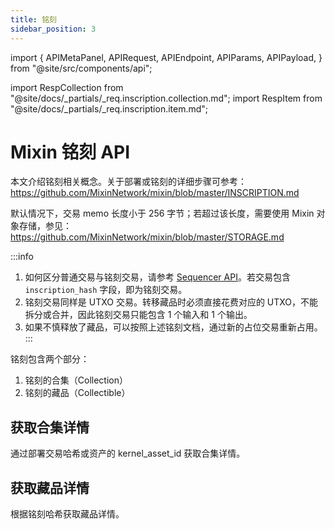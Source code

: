 ```yaml
---
title: 铭刻
sidebar_position: 3
---
```


import {
  APIMetaPanel,
  APIRequest,
  APIEndpoint,
  APIParams,
  APIPayload,
} from "@site/src/components/api";

import RespCollection from "@site/docs/_partials/_req.inscription.collection.md";
import RespItem from "@site/docs/_partials/_req.inscription.item.md";

# Mixin 铭刻 API

本文介绍铭刻相关概念。关于部署或铭刻的详细步骤可参考：https://github.com/MixinNetwork/mixin/blob/master/INSCRIPTION.md

默认情况下，交易 memo 长度小于 256 字节；若超过该长度，需要使用 Mixin 对象存储，参见：https://github.com/MixinNetwork/mixin/blob/master/STORAGE.md

:::info
1. 如何区分普通交易与铭刻交易，请参考 [Sequencer API](./sequencer/overview)。若交易包含 `inscription_hash` 字段，即为铭刻交易。
2. 铭刻交易同样是 UTXO 交易。转移藏品时必须直接花费对应的 UTXO，不能拆分或合并，因此铭刻交易只能包含 1 个输入和 1 个输出。
3. 如果不慎释放了藏品，可以按照上述铭刻文档，通过新的占位交易重新占用。
:::

铭刻包含两个部分：

1. 铭刻的合集（Collection）
2. 铭刻的藏品（Collectible）

## 获取合集详情

通过部署交易哈希或资产的 kernel_asset_id 获取合集详情。

<APIEndpoint url="/safe/inscriptions/collections/:hash" method="GET" />

<RespCollection />

## 获取藏品详情

根据铭刻哈希获取藏品详情。

<APIEndpoint url="/safe/inscriptions/items/:hash" method="GET" />

<RespItem />
